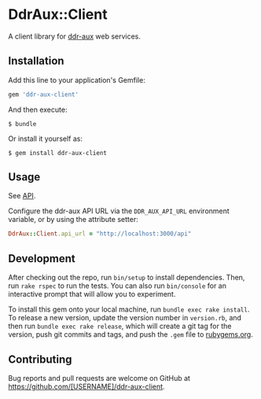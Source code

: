 # DdrAux::Client

A client library for [ddr-aux](https://github.com/duke-libraries/ddr-aux) web services.

## Installation

Add this line to your application's Gemfile:

```ruby
gem 'ddr-aux-client'
```

And then execute:

    $ bundle

Or install it yourself as:

    $ gem install ddr-aux-client

## Usage

See [API](https://github.com/duke-libraries/ddr-aux-client/wiki/API).

Configure the ddr-aux API URL via the `DDR_AUX_API_URL` environment variable, or by using the attribute setter:

```ruby
DdrAux::Client.api_url = "http://localhost:3000/api"
```

## Development

After checking out the repo, run `bin/setup` to install dependencies. Then, run `rake rspec` to run the tests. You can also run `bin/console` for an interactive prompt that will allow you to experiment.

To install this gem onto your local machine, run `bundle exec rake install`. To release a new version, update the version number in `version.rb`, and then run `bundle exec rake release`, which will create a git tag for the version, push git commits and tags, and push the `.gem` file to [rubygems.org](https://rubygems.org).

## Contributing

Bug reports and pull requests are welcome on GitHub at https://github.com/[USERNAME]/ddr-aux-client.

